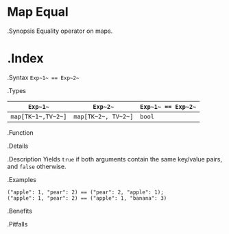 # Map Equal

.Synopsis
Equality operator on maps.

.Index
==

.Syntax
`Exp~1~ == Exp~2~`

.Types

| `Exp~1~`            |  `Exp~2~`             | `Exp~1~ == Exp~2~`  |
| --- | --- | --- |
| `map[TK~1~,TV~2~]` |  `map[TK~2~, TV~2~]` | `bool`                |


.Function

.Details

.Description
Yields `true` if both arguments contain the same key/value pairs, and `false` otherwise.

.Examples
```rascal-shell
("apple": 1, "pear": 2) == ("pear": 2, "apple": 1);
("apple": 1, "pear": 2) == ("apple": 1, "banana": 3) 
```

.Benefits

.Pitfalls

